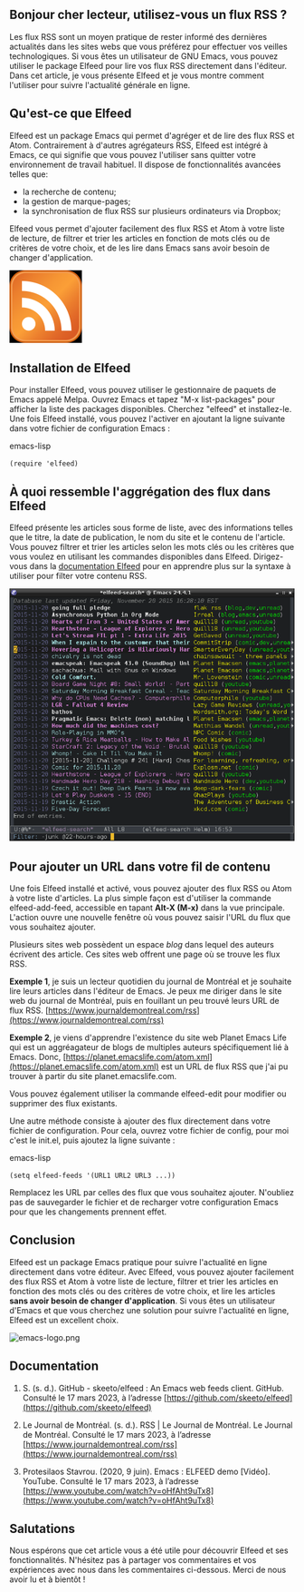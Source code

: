 ## Bonjour cher lecteur, utilisez-vous un flux RSS ?

Les flux RSS sont un moyen pratique de rester informé des dernières actualités dans les sites webs que vous préférez pour effectuer vos veilles technologiques. Si vous êtes un utilisateur de GNU Emacs, vous pouvez utiliser le package Elfeed pour lire vos flux RSS directement dans l'éditeur. Dans cet article, je vous présente Elfeed et je vous montre comment l'utiliser pour suivre l'actualité générale en ligne.

## Qu'est-ce que Elfeed

Elfeed est un package Emacs qui permet d'agréger et de lire des flux RSS et Atom. Contrairement à d'autres agrégateurs RSS, Elfeed est intégré à Emacs, ce qui signifie que vous pouvez l'utiliser sans quitter votre environnement de travail habituel. Il dispose de fonctionnalités avancées telles que:  

- la recherche de contenu;
- la gestion de marque-pages;
- la synchronisation de flux RSS sur plusieurs ordinateurs via Dropbox;

Elfeed vous permet d'ajouter facilement des flux RSS et Atom à votre liste de lecture, de filtrer et trier les articles en fonction de mots clés ou de critères de votre choix, et de les lire dans Emacs sans avoir besoin de changer d'application.

![image-3.png](./image-3.png)

## Installation de Elfeed

Pour installer Elfeed, vous pouvez utiliser le gestionnaire de paquets de Emacs appelé Melpa. Ouvrez Emacs et tapez "M-x list-packages" pour afficher la liste des packages disponibles. Cherchez "elfeed" et installez-le. Une fois Elfeed installé, vous pouvez l'activer en ajoutant la ligne suivante dans votre fichier de configuration Emacs :

emacs-lisp

```emacs-lisp
(require 'elfeed)
```

## À quoi ressemble l'aggrégation des flux dans Elfeed

Elfeed présente les articles sous forme de liste, avec des informations telles que le titre, la date de publication, le nom du site et le contenu de l'article. Vous pouvez filtrer et trier les articles selon les mots clés ou les critères que vous voulez en utilisant les commandes disponibles dans Elfeed. Dirigez-vous dans la [documentation Elfeed](https://github.com/skeeto/elfeed) pour en apprendre plus sur la syntaxe à utiliser pour filter votre contenu RSS.

![image-2.png](./image-2.png)


## Pour ajouter un URL dans votre fil de contenu

Une fois Elfeed installé et activé, vous pouvez ajouter des flux RSS ou Atom à votre liste d'articles. La plus simple façon est d'utiliser la commande elfeed-add-feed, accessible en tapant **Alt-X (M-x)** dans la vue principale. L'action ouvre une nouvelle fenêtre où vous pouvez saisir l'URL du flux que vous souhaitez ajouter. 

Plusieurs sites web possèdent un espace *blog* dans lequel des auteurs écrivent des article. Ces sites web offrent une page où se trouve les flux RSS. 

**Exemple 1**, je suis un lecteur quotidien du journal de Montréal et je souhaite lire leurs articles dans l'éditeur de Emacs. Je peux me diriger dans le site web du journal de Montréal, puis en fouillant un peu trouvé leurs URL de flux RSS. [https://www.journaldemontreal.com/rss](https://www.journaldemontreal.com/rss)

**Exemple 2**, je viens d'apprendre l'existence du site web Planet Emacs Life qui est un aggréagateur de blogs de multiples auteurs spécifiquement lié à Emacs. Donc, [https://planet.emacslife.com/atom.xml](https://planet.emacslife.com/atom.xml) est un URL de flux RSS que j'ai pu trouver à partir du site planet.emacslife.com. 

Vous pouvez également utiliser la commande elfeed-edit pour modifier ou supprimer des flux existants.

Une autre méthode consiste à ajouter des flux directement dans votre fichier de configuration. Pour cela, ouvrez votre fichier de config, pour moi c'est le init.el, puis ajoutez la ligne suivante : 

emacs-lisp

```emacs-lisp
(setq elfeed-feeds '(URL1 URL2 URL3 ...))
```
Remplacez les URL par celles des flux que vous souhaitez ajouter. N'oubliez pas de sauvegarder le fichier et de recharger votre configuration Emacs pour que les changements prennent effet.

## Conclusion

Elfeed est un package Emacs pratique pour suivre l'actualité en ligne directement dans votre éditeur. Avec Elfeed, vous pouvez ajouter facilement des flux RSS et Atom à votre liste de lecture, filtrer et trier les articles en fonction des mots clés ou des critères de votre choix, et lire les articles **sans avoir besoin de changer d'application**. Si vous êtes un utilisateur d'Emacs et que vous cherchez une solution pour suivre l'actualité en ligne, Elfeed est un excellent choix.

![emacs-logo.png](https://www.emacswiki.org/pics/static/EmacsSplashScreen.png)

## Documentation

1. S. (s. d.). GitHub - skeeto/elfeed : An Emacs web feeds client. GitHub. Consulté le 17 mars 2023, à l’adresse [https://github.com/skeeto/elfeed](https://github.com/skeeto/elfeed)

2. Le Journal de Montréal. (s. d.). RSS | Le Journal de Montréal. Le Journal de Montréal. Consulté le 17 mars 2023, à l’adresse [https://www.journaldemontreal.com/rss](https://www.journaldemontreal.com/rss)

3. Protesilaos Stavrou. (2020, 9 juin). Emacs : ELFEED demo [Vidéo]. YouTube. Consulté le 17 mars 2023, à l’adresse [https://www.youtube.com/watch?v=oHfAht9uTx8](https://www.youtube.com/watch?v=oHfAht9uTx8)

## Salutations

Nous espérons que cet article vous a été utile pour découvrir Elfeed et ses fonctionnalités. N'hésitez pas à partager vos commentaires et vos expériences avec nous dans les commentaires ci-dessous. Merci de nous avoir lu et à bientôt !
